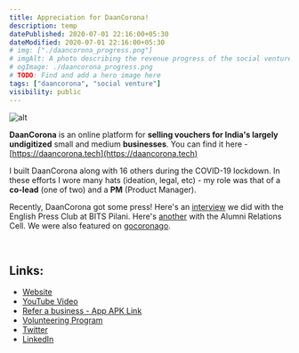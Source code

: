 ```yaml
---
title: Appreciation for DaanCorona!
description: temp
datePublished: 2020-07-01 22:16:00+05:30
dateModified: 2020-07-01 22:16:00+05:30
# img: ["./daancorona_progress.png"]
# imgAlt: A photo describing the revenue progress of the social venture startup, DaanCorona.
# ogImage: ./daancorona_progress.png
# TODO: Find and add a hero image here
tags: ["daancorona", "social venture"]
visibility: public
---
```


<!-- PELICAN_BEGIN_SUMMARY -->  
![alt](../images/DaanCorona/DAANCORONA_LOGO.png)  <br>

**DaanCorona** is an online platform for **selling vouchers for India's largely undigitized** small and medium **businesses**. You can find it here - [https://daancorona.tech](https://daancorona.tech)  

I built DaanCorona along with 16 others during the COVID-19 lockdown. In these efforts I wore many hats (ideation, legal, etc) - my role was that of a **co-lead** (one of two) and a **PM** (Product Manager).   

<!-- PELICAN_END_SUMMARY -->

Recently, DaanCorona got some press! Here's an [interview](https://epcbits.wordpress.com/2020/05/23/daancorona-tech/) we did with the English Press Club at BITS Pilani. Here's [another](https://online.fliphtml5.com/hfdbv/vrzd/#p=9) with the Alumni Relations Cell. We were also featured on [gocoronago](http://gocoronago.org/).  

<br>  

## Links:  

- [Website](https://daancorona.tech/)
- [YouTube Video](https://www.youtube.com/watch?v=_OFUefO_Vvk)
- [Refer a business - App APK Link](https://daancorona.tech/download/DaanCorona.apk)
- [Volunteering Program](https://dare2compete.com/o/volunteering-daancorona-111139)
- [Twitter](https://twitter.com/DaanCoronaIndia)
- [LinkedIn](https://www.linkedin.com/company/daancorona/)  
